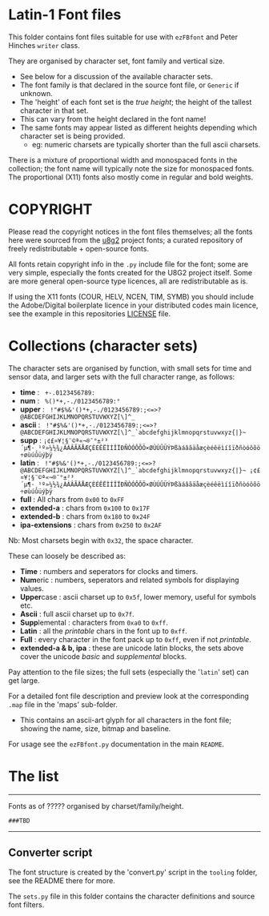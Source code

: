 # Latin-1 Font files

This folder contains font files suitable for use with `ezFBfont` and Peter Hinches `writer` class.

They are organised by character set, font family and vertical size.
* See below for a discussion of the available character sets.
* The font family is that declared in the source font file, or `Generic` if unknown.
* The 'height' of each font set is the *true height*; the height of the tallest character in that set.
* This can vary from the height declared in the font name!
* The same fonts may appear listed as different heights depending which character set is being provided.
  * eg: numeric charsets are typically shorter than the full ascii charsets.

There is a mixture of proportional width and monospaced fonts in the collection; the font name will typically note the size for monospaced fonts. The proportional (X11) fonts also mostly come in regular and bold weights.

# COPYRIGHT
Please read the copyright notices in the font files themselves; all the fonts here were sourced from the [u8g2](https://github.com/olikraus/u8g2/blob/master/LICENSE) project fonts; a curated repository of freely redistributable + open-source fonts.

All fonts retain copyright info in the `.py` include file for the font; some are very simple, especially the fonts created for the U8G2 project itself. Some are more general open-source type licences, all are redistributable as is.

If using the X11 fonts (COUR, HELV, NCEN, TIM, SYMB) you should include the Adobe/Digital boilerplate licence in your distributed codes main licence, see the example in this repositories [LICENSE](/LICENSE) file.

# Collections (character sets)

The character sets are organised by function, with small sets for time and sensor data, and larger sets with the full character range, as follows:

* **time** : ``` +-.0123456789:```
* **num** : ``` %()*+,-./0123456789:°```
* **upper** : ``` !"#$%&'()*+,-./0123456789:;<=>?@ABCDEFGHIJKLMNOPQRSTUVWXYZ[\]^_```
* **ascii** : ``` !"#$%&'()*+,-./0123456789:;<=>?@ABCDEFGHIJKLMNOPQRSTUVWXYZ[\]^_`abcdefghijklmnopqrstuvwxyz{|}~```
* **supp** : ```¡¢£¤¥¦§¨©ª«¬­®¯°±²³´µ¶·¸¹º»¼½¾¿ÀÁÂÃÄÅÆÇÈÉÊËÌÍÎÏÐÑÒÓÔÕÖ×ØÙÚÛÜÝÞßàáâãäåæçèéêëìíîïðñòóôõö÷øùúûüýþÿ```
* **latin** : ``` !"#$%&'()*+,-./0123456789:;<=>?@ABCDEFGHIJKLMNOPQRSTUVWXYZ[\]^_`abcdefghijklmnopqrstuvwxyz{|}~ ¡¢£¤¥¦§¨©ª«¬­®¯°±²³´µ¶·¸¹º»¼½¾¿ÀÁÂÃÄÅÆÇÈÉÊËÌÍÎÏÐÑÒÓÔÕÖ×ØÙÚÛÜÝÞßàáâãäåæçèéêëìíîïðñòóôõö÷øùúûüýþÿ```
* **full** : All chars from `0x00` to `0xFF`
* **extended-a** : chars from `0x100` to `0x17F`
* **extended-b** : chars from `0x180` to `0x24F`
* **ipa-extensions** : chars from `0x250` to `0x2AF`

Nb: Most charsets begin with `0x32`, the space character.

These can loosely be described as:
* **Time** : numbers and seperators for clocks and timers.
* **Num**eric : numbers, seperators and related symbols for displaying values.
* **Upper**case : ascii charset up to `0x5f`, lower memory, useful for symbols etc.
* **Ascii** : full ascii charset up to `0x7f`.
* **Supp**lemental : characters from `0xa0` to `0xff`.
* **Latin** : all the *printable* chars in the font up to `0xff`.
* **Full** : every character in the font pack up to `0xff`, even if not *printable*.
* **extended-a & b, ipa** : these are unicode latin blocks, the sets above cover the unicode *basic* and *supplemental* blocks.

Pay attention to the file sizes; the full sets (especially the '`latin`' set) can get large.

For a detailed font file description and preview look at the corresponding `.map` file in the 'maps' sub-folder.

* This contains an ascii-art glyph for all characters in the font file; showing the name, size, bitmap and baseline.

For usage see the `ezFBfont.py` documentation in the main `README`.

# The list

----------------------

Fonts as of ????? organised by charset/family/height.
```
###TBD
```

---------------------

## Converter script
The font structure is created by the 'convert.py' script in the `tooling` folder, see the README there for more.

The `sets.py` file in this folder contains the character definitions and source font filters.
